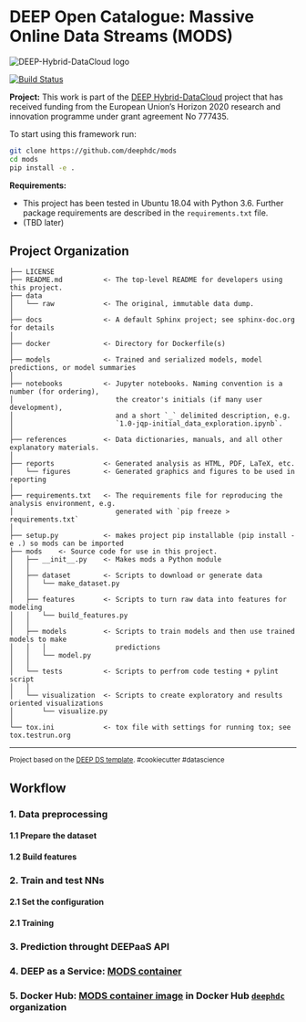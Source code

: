 DEEP Open Catalogue: Massive Online Data Streams (MODS)
==============================
![DEEP-Hybrid-DataCloud logo](https://deep-hybrid-datacloud.eu/wp-content/uploads/sites/2/2018/01/logo.png)

[![Build Status](https://jenkins.indigo-datacloud.eu/buildStatus/icon?job=Pipeline-as-code/DEEP-OC-org/mods/test)](https://jenkins.indigo-datacloud.eu/job/Pipeline-as-code/job/DEEP-OC-org/job/mods/job/test/)

**Project:** This work is part of the [DEEP Hybrid-DataCloud](https://deep-hybrid-datacloud.eu/) project that has received funding from the European Union’s Horizon 2020 research and innovation programme under grant agreement No 777435.

To start using this framework run:

```bash
git clone https://github.com/deephdc/mods
cd mods
pip install -e .
```

**Requirements:**
 
 - This project has been tested in Ubuntu 18.04 with Python 3.6. Further package requirements are described in the `requirements.txt` file.
- (TBD later)


Project Organization
------------

    ├── LICENSE
    ├── README.md          <- The top-level README for developers using this project.
    ├── data
    │   └── raw            <- The original, immutable data dump.
    │
    ├── docs               <- A default Sphinx project; see sphinx-doc.org for details
    │
    ├── docker             <- Directory for Dockerfile(s)
    │
    ├── models             <- Trained and serialized models, model predictions, or model summaries
    │
    ├── notebooks          <- Jupyter notebooks. Naming convention is a number (for ordering),
    │                         the creator's initials (if many user development),
    │                         and a short `_` delimited description, e.g.
    │                         `1.0-jqp-initial_data_exploration.ipynb`.
    │
    ├── references         <- Data dictionaries, manuals, and all other explanatory materials.
    │
    ├── reports            <- Generated analysis as HTML, PDF, LaTeX, etc.
    │   └── figures        <- Generated graphics and figures to be used in reporting
    │
    ├── requirements.txt   <- The requirements file for reproducing the analysis environment, e.g.
    │                         generated with `pip freeze > requirements.txt`
    │
    ├── setup.py           <- makes project pip installable (pip install -e .) so mods can be imported
    ├── mods    <- Source code for use in this project.
    │   ├── __init__.py    <- Makes mods a Python module
    │   │
    │   ├── dataset        <- Scripts to download or generate data
    │   │   └── make_dataset.py
    │   │
    │   ├── features       <- Scripts to turn raw data into features for modeling
    │   │   └── build_features.py
    │   │
    │   ├── models         <- Scripts to train models and then use trained models to make
    │   │   │                 predictions
    │   │   └── model.py
    │   │
    │   └── tests          <- Scripts to perfrom code testing + pylint script
    │   │
    │   └── visualization  <- Scripts to create exploratory and results oriented visualizations
    │       └── visualize.py
    │
    └── tox.ini            <- tox file with settings for running tox; see tox.testrun.org


--------

<p><small>Project based on the <a target="_blank" href="https://github.com/indigo-dc/cookiecutter-data-science">DEEP DS template</a>. #cookiecutter #datascience</small></p>

## Workflow

### 1. Data preprocessing

#### 1.1 Prepare the dataset 

#### 1.2 Build features

### 2. Train and test NNs

#### 2.1 Set the configuration 

#### 2.1 Training

### 3. Prediction throught DEEPaaS API

### 4. DEEP as a Service: [MODS container](https://github.com/deephdc/DEEP-OC-mods)

### 5. Docker Hub: [MODS container image](https://hub.docker.com/r/deephdc/deep-oc-mods) in Docker Hub [`deephdc`](https://hub.docker.com/u/deephdc/) organization


